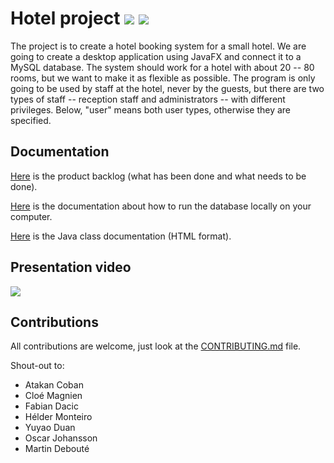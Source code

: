 # Hotel project ![](https://img.shields.io/github/license/mdeboute/hotel?style=flat-square) ![](https://img.shields.io/github/v/tag/mdeboute/hotel?style=flat-square)

The project is to create a hotel booking system for a small hotel. We are going to create a desktop application using JavaFX and connect it to a MySQL database. The system should work for a hotel with about 20 -- 80 rooms, but we want to make it as flexible as possible. The program is only going to be used by staff at the hotel, never by the guests, but there are two types of staff -- reception staff and administrators -- with different privileges. Below, "user" means both user types, otherwise they are specified.


## Documentation

[Here](./docs/PRODUCT_BACKLOG.md) is the product backlog (what has been done and what needs to be done).

[Here](./mysql/README.md) is the documentation about how to run the database locally on your computer.

[Here](./javadoc) is the Java class documentation (HTML format).


## Presentation video

[![](https://img.youtube.com/vi/1qv8eVaBc-4/0.jpg)](https://www.youtube.com/watch?v=1qv8eVaBc-4 "App presentation")


## Contributions

All contributions are welcome, just look at the [CONTRIBUTING.md](./CONTRIBUTING.md) file.

Shout-out to:
* Atakan Coban
* Cloé Magnien
* Fabian Dacic
* Hélder Monteiro
* Yuyao Duan
* Oscar Johansson
* Martin Debouté
